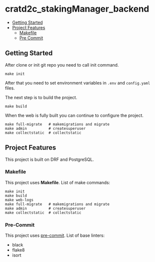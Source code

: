# cratd2c_stakingManager_backend

- [Getting Started](#getting-started)
- [Project Features](#project-features)
    - [Makefile](#makefile)
    - [Pre Commit](#pre-commit)


## Getting Started
After clone or init git repo you need to call init command.
```
make init
```
After that you need to set environment variables in ```.env``` and ```config.yaml``` files.

The next step is to build the project.
```
make build
```
When the web is fully built you can continue to configure the project.
```
make full-migrate   # makemigrations and migrate
make admin          # createsuperuser
make collectstatic  # collectstatic
```

## Project Features
This project is built on DRF and PostgreSQL.

### Makefile
This project uses **Makefile**. List of make commands:

```
make init
make build
make web-logs
make full-migrate   # makemigrations and migrate
make admin          # createsuperuser
make collectstatic  # collectstatic
```

### Pre-Commit
This project uses [pre-commit](https://pre-commit.com/). List of base linters:
- black
- flake8
- isort
